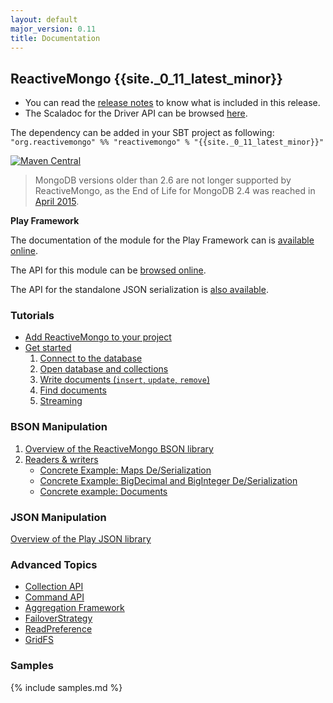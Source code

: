 ```yaml
---
layout: default
major_version: 0.11
title: Documentation
---
```


## ReactiveMongo {{site._0_11_latest_minor}}

* You can read the [release notes](release-details.html) to know what is included in this release.
* The Scaladoc for the Driver API can be browsed [here](../api/index.html).

The dependency can be added in your SBT project as following: `"org.reactivemongo" %% "reactivemongo" % "{{site._0_11_latest_minor}}"`

[![Maven Central](https://maven-badges.herokuapp.com/maven-central/org.reactivemongo/reactivemongo_2.11/badge.svg)](https://maven-badges.herokuapp.com/maven-central/org.reactivemongo/reactivemongo_2.11/)

> MongoDB versions older than 2.6 are not longer supported by ReactiveMongo, as the End of Life for MongoDB 2.4 was reached in [April 2015](https://www.mongodb.com/support-policy).

**Play Framework**

The documentation of the module for the Play Framework can is [available online](tutorial/play2.html).

The API for this module can be [browsed online](https://oss.sonatype.org/service/local/repositories/releases/archive/org/reactivemongo/play2-reactivemongo_2.11/{{page.major_version}}/play2-reactivemongo_2.11-{{page.major_version}}-javadoc.jar/!/index.html).

The API for the standalone JSON serialization is [also available](https://oss.sonatype.org/service/local/repositories/releases/archive/org/reactivemongo/reactivemongo-play-json_2.11/{{page.major_version}}/reactivemongo-play-json_2.11-{{page.major_version}}-javadoc.jar/!/index.html).

### Tutorials

- [Add ReactiveMongo to your project](tutorial/setup.html)
- [Get started](tutorial/getstarted.html)
   1. [Connect to the database](tutorial/connect-database.html)
   2. [Open database and collections](tutorial/database-and-collection.html)
   3. [Write documents (`insert`, `update`, `remove`)](tutorial/write-documents.html)
   4. [Find documents](tutorial/find-documents.html)
   5. [Streaming](tutorial/consume-streams.html)

### BSON Manipulation

1. [Overview of the ReactiveMongo BSON library](bson/overview.html)
2. [Readers & writers](bson/typeclasses.html)
   - [Concrete Example: Maps De/Serialization](bson/example-maps.html)
   - [Concrete Example: BigDecimal and BigInteger De/Serialization](bson/example-bigdecimal.html)
   - [Concrete example: Documents](bson/example-document.html)

### JSON Manipulation

[Overview of the Play JSON library](json/overview.html)

### Advanced Topics

- [Collection API](advanced-topics/collection-api.html)
- [Command API](advanced-topics/commands.html)
- [Aggregation Framework](advanced-topics/aggregation.html)
- [FailoverStrategy](advanced-topics/failoverstrategy.html)
- [ReadPreference](advanced-topics/read-preferences.html)
- [GridFS](advanced-topics/gridfs.html)

### Samples

{% include samples.md %}
